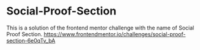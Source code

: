 # Social-Proof-Section
This is a solution of the frontend mentor challenge with the name of Social Proof Section.  https://www.frontendmentor.io/challenges/social-proof-section-6e0qTv_bA
